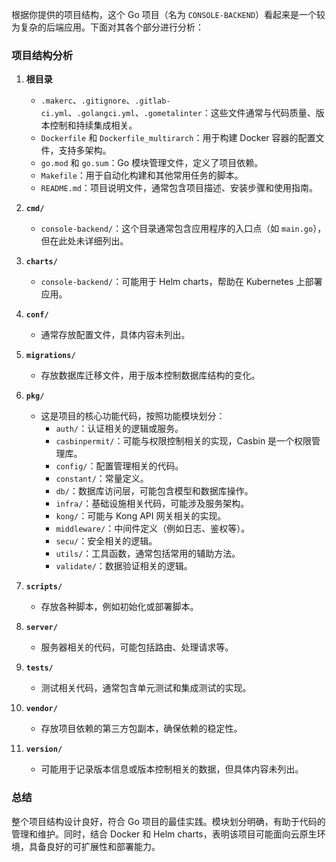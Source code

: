 根据你提供的项目结构，这个 Go 项目（名为 `CONSOLE-BACKEND`）看起来是一个较为复杂的后端应用。下面对其各个部分进行分析：

### 项目结构分析

1. **根目录**
   - `.makerc`、`.gitignore`、`.gitlab-ci.yml`、`.golangci.yml`、`.gometalinter`：这些文件通常与代码质量、版本控制和持续集成相关。
   - `Dockerfile` 和 `Dockerfile_multirarch`：用于构建 Docker 容器的配置文件，支持多架构。
   - `go.mod` 和 `go.sum`：Go 模块管理文件，定义了项目依赖。
   - `Makefile`：用于自动化构建和其他常用任务的脚本。
   - `README.md`：项目说明文件，通常包含项目描述、安装步骤和使用指南。

2. **`cmd/`**
   - `console-backend/`：这个目录通常包含应用程序的入口点（如 `main.go`），但在此处未详细列出。

3. **`charts/`**
   - `console-backend/`：可能用于 Helm charts，帮助在 Kubernetes 上部署应用。

4. **`conf/`**
   - 通常存放配置文件，具体内容未列出。

5. **`migrations/`**
   - 存放数据库迁移文件，用于版本控制数据库结构的变化。

6. **`pkg/`**
   - 这是项目的核心功能代码，按照功能模块划分：
     - `auth/`：认证相关的逻辑或服务。
     - `casbinpermit/`：可能与权限控制相关的实现，Casbin 是一个权限管理库。
     - `config/`：配置管理相关的代码。
     - `constant/`：常量定义。
     - `db/`：数据库访问层，可能包含模型和数据库操作。
     - `infra/`：基础设施相关代码，可能涉及服务架构。
     - `kong/`：可能与 Kong API 网关相关的实现。
     - `middleware/`：中间件定义（例如日志、鉴权等）。
     - `secu/`：安全相关的逻辑。
     - `utils/`：工具函数，通常包括常用的辅助方法。
     - `validate/`：数据验证相关的逻辑。

7. **`scripts/`**
   - 存放各种脚本，例如初始化或部署脚本。

8. **`server/`**
   - 服务器相关的代码，可能包括路由、处理请求等。

9. **`tests/`**
   - 测试相关代码，通常包含单元测试和集成测试的实现。

10. **`vendor/`**
    - 存放项目依赖的第三方包副本，确保依赖的稳定性。

11. **`version/`**
    - 可能用于记录版本信息或版本控制相关的数据，但具体内容未列出。

### 总结

整个项目结构设计良好，符合 Go 项目的最佳实践。模块划分明确，有助于代码的管理和维护。同时，结合 Docker 和 Helm charts，表明该项目可能面向云原生环境，具备良好的可扩展性和部署能力。